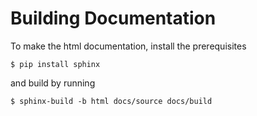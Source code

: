 # Building Documentation

To make the html documentation, install the prerequisites

    $ pip install sphinx

and build by running

    $ sphinx-build -b html docs/source docs/build
